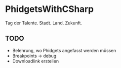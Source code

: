 PhidgetsWithCSharp
==================

Tag der Talente. Stadt. Land. Zukunft.

TODO
----

- Belehrung, wo Phidgets angefasst werden müssen
- Breakpoints -> debug
- Downloadlink erstellen